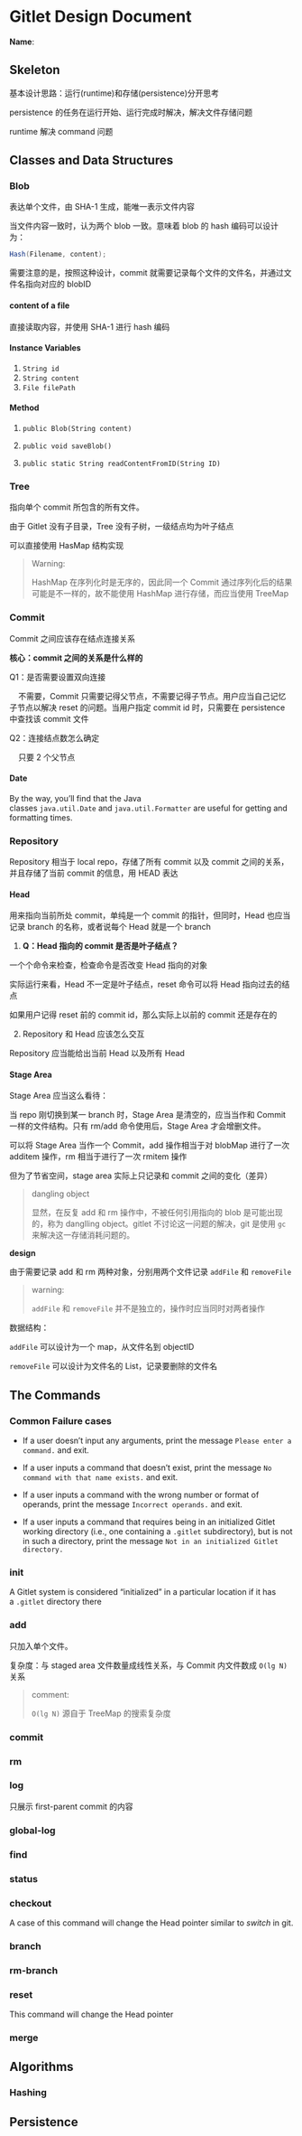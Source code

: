 # Gitlet Design Document

**Name**:

## Skeleton

基本设计思路：运行(runtime)和存储(persistence)分开思考

persistence 的任务在运行开始、运行完成时解决，解决文件存储问题

runtime 解决 command 问题

## Classes and Data Structures

### Blob

表达单个文件，由 SHA-1 生成，能唯一表示文件内容

当文件内容一致时，认为两个 blob 一致。意味着 blob 的 hash 编码可以设计为：

```java
Hash(Filename, content);
```

需要注意的是，按照这种设计，commit 就需要记录每个文件的文件名，并通过文件名指向对应的 blobID

#### content of a file

直接读取内容，并使用 SHA-1 进行 hash 编码

#### Instance Variables

1. `String id`
2. `String content`
3. `File filePath`

#### Method

1. `public Blob(String content)`

2. `public void saveBlob()`

3. `public static String readContentFromID(String ID)`

### Tree

指向单个 commit 所包含的所有文件。

由于 Gitlet 没有子目录，Tree 没有子树，一级结点均为叶子结点

可以直接使用 HasMap 结构实现

> Warning:
> 
> HashMap 在序列化时是无序的，因此同一个 Commit 通过序列化后的结果可能是不一样的，故不能使用 HashMap 进行存储，而应当使用 TreeMap

### Commit

Commit 之间应该存在结点连接关系

**核心：commit 之间的关系是什么样的**

Q1：是否需要设置双向连接

    不需要，Commit 只需要记得父节点，不需要记得子节点。用户应当自己记忆子节点以解决 reset 的问题。当用户指定 commit id 时，只需要在 persistence 中查找该 commit 文件

Q2：连接结点数怎么确定

    只要 2 个父节点

#### Date

By the way, you’ll find that the Java classes `java.util.Date` and `java.util.Formatter` are useful for getting and formatting times.

### Repository

Repository 相当于 local repo，存储了所有 commit 以及 commit 之间的关系，并且存储了当前 commit 的信息，用 HEAD 表达

#### Head

用来指向当前所处 commit，单纯是一个 commit 的指针，但同时，Head 也应当记录 branch 的名称，或者说每个 Head 就是一个 branch 

1. **Q：Head 指向的 commit 是否是叶子结点？**

一个个命令来检查，检查命令是否改变 Head 指向的对象

实际运行来看，Head 不一定是叶子结点，reset 命令可以将 Head 指向过去的结点

如果用户记得 reset 前的 commit id，那么实际上以前的 commit 还是存在的

2. Repository 和 Head 应该怎么交互

Repository 应当能给出当前 Head 以及所有 Head

#### Stage Area

Stage Area 应当这么看待：

当 repo 刚切换到某一 branch 时，Stage Area 是清空的，应当当作和 Commit 一样的文件结构。只有 rm/add 命令使用后，Stage Area 才会增删文件。

可以将 Stage Area 当作一个 Commit，add 操作相当于对 blobMap 进行了一次 additem 操作，rm 相当于进行了一次 rmitem 操作

但为了节省空间，stage area 实际上只记录和 commit 之间的变化（差异）

> dangling object
> 
> 显然，在反复 add 和 rm 操作中，不被任何引用指向的 blob 是可能出现的，称为 danglling object。gitlet 不讨论这一问题的解决，git 是使用 `gc` 来解决这一存储消耗问题的。

**design**

由于需要记录 add 和 rm 两种对象，分别用两个文件记录 `addFile` 和 `removeFile`

> warning:
> 
> `addFile` 和 `removeFile` 并不是独立的，操作时应当同时对两者操作

数据结构：

`addFile` 可以设计为一个 map，从文件名到 objectID

`removeFile` 可以设计为文件名的 List，记录要删除的文件名

## The Commands

### Common Failure cases

- If a user doesn’t input any arguments, print the message `Please enter a command.` and exit.

- If a user inputs a command that doesn’t exist, print the message `No command with that name exists.` and exit.

- If a user inputs a command with the wrong number or format of operands, print the message `Incorrect operands.` and exit.

- If a user inputs a command that requires being in an initialized Gitlet working directory (i.e., one containing a `.gitlet` subdirectory), but is not in such a directory, print the message `Not in an initialized Gitlet directory.`

### init

A Gitlet system is considered “initialized” in a particular location if it has a `.gitlet` directory there

### add

只加入单个文件。

复杂度：与 staged area 文件数量成线性关系，与 Commit 内文件数成 `O(lg N)` 关系

> comment:
> 
> `O(lg N)` 源自于 TreeMap 的搜索复杂度



### commit

### rm

### log

只展示 first-parent commit 的内容

### global-log

### find

### status

### checkout

A case of this command will change the Head pointer similar to *switch* in git.

### branch

### rm-branch

### reset

This command will change the Head pointer

### merge

## Algorithms

### Hashing

## Persistence
